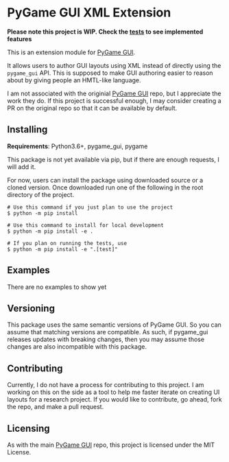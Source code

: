 # PyGame GUI XML Extension

**Please note this project is WIP. Check the [tests](https://github.com/ShiJbey/pygame_gui_xml/blob/main/tests/test_pygame_gui_xml.py) to see implemented features**

This is an extension module for [PyGame GUI](https://github.com/MyreMylar/pygame_gui).

It allows users to author GUI layouts using XML instead of directly using the `pygame_gui` API.
This is supposed to make GUI authoring easier to reason about by giving people an HMTL-like
language.

I am not associated with the originial [PyGame GUI](https://github.com/MyreMylar/pygame_gui)
repo, but I appreciate the work they do. If this project is successful enough, I may consider
creating a PR on the original repo so that it can be available by default.

## Installing

**Requirements**: Python3.6+, pygame_gui, pygame

This package is not yet available via pip, but if there are enough requests, I will add it.

For now, users can install the package using downloaded source or a cloned version. Once downloaded run one of the following in the root directory of the project.

```shell
# Use this command if you just plan to use the project
$ python -m pip install

# Use this command to install for local development
$ python -m pip install -e .

# If you plan on running the tests, use
$ python -m pip install -e ".[test]"
```

## Examples

There are no examples to show yet

## Versioning

This package uses the same semantic versions of PyGame GUI. So you can assume that matching versions are compatible. As such, if pygame_gui releases updates with breaking changes, then you may assume those changes are also incompatible with this package.

## Contributing

Currently, I do not have a process for contributing to this project. I am working on this on the side as a tool to help me faster iterate on creating UI layouts for a research project. If you would like to contribute, go ahead, fork the repo, and make a pull request.

## Licensing

As with the main [PyGame GUI](https://github.com/MyreMylar/pygame_gui) repo, this project is licensed under the MIT License.
